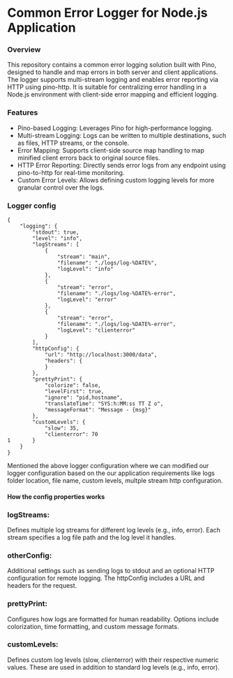 # Common Error Logger for Node.js Application

### Overview

This repository contains a common error logging solution built with Pino, designed to handle and map errors in both server and client applications. The logger supports multi-stream logging and enables error reporting via HTTP using pino-http. It is suitable for centralizing error handling in a Node.js environment with client-side error mapping and efficient logging.

### Features

- Pino-based Logging: Leverages Pino for high-performance logging.
- Multi-stream Logging: Logs can be written to multiple destinations, such as files, HTTP streams, or the console.
- Error Mapping: Supports client-side source map handling to map minified client errors back to original source files.
- HTTP Error Reporting: Directly sends error logs from any endpoint using pino-to-http for real-time monitoring.
- Custom Error Levels: Allows defining custom logging levels for more granular control over the logs.



### Logger config


```
{
    "logging": {
        "stdout": true,
        "level": "info",
        "logStreams": [
            {
                "stream": "main",
                "filename": "./logs/log-%DATE%",
                "logLevel": "info"
            },
            {
                "stream": "error",
                "filename": "./logs/log-%DATE%-error",
                "logLevel": "error"
            },
            {
                "stream": "error",
                "filename": "./logs/log-%DATE%-error",
                "logLevel": "clienterror"
            }
        ],
        "httpConfig": {
            "url": "http://localhost:3000/data",
            "headers": {
            }
        },
        "prettyPrint": {
            "colorize": false,
            "levelFirst": true,
            "ignore": "pid,hostname",
            "translateTime": "SYS:h:MM:ss TT Z o",
            "messageFormat": "Message - {msg}"
        },
        "customLevels": {
            "slow": 35,
            "clienterror": 70
1       }
    }
}
```

Mentioned the above logger configuration where we can modified our logger configuration based on the our application requirements like logs folder location, file name, custom levels, multple stream http configuration. 

#### How the config properties works

### logStreams:
Defines multiple log streams for different log levels (e.g., info, error). Each stream specifies a log file path and the log level it handles.

### otherConfig:
Additional settings such as sending logs to stdout and an optional HTTP configuration for remote logging. The httpConfig includes a URL and headers for the request.

### prettyPrint:
Configures how logs are formatted for human readability. Options include colorization, time formatting, and custom message formats.

### customLevels:
Defines custom log levels (slow, clienterror) with their respective numeric values. These are used in addition to standard log levels (e.g., info, error).
